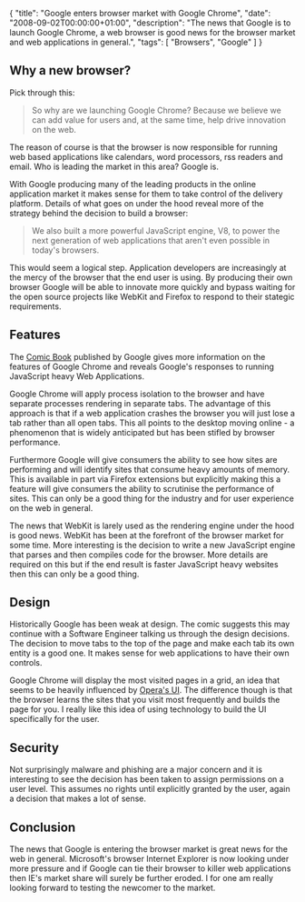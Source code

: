 {
  "title": "Google enters browser market with Google Chrome",
  "date": "2008-09-02T00:00:00+01:00",
  "description": "The news that Google is to launch Google Chrome, a web browser is good news for the browser market and web applications in general.",
  "tags": [
    "Browsers",
    "Google"
  ]
}
## Why a new browser?

Pick through this:

> So why are we launching Google Chrome? Because we believe we can add value for users and, at the same time, help drive innovation on the web.

The reason of course is that the browser is now responsible for running web based applications like calendars, word processors, rss readers and email. Who is leading the market in this area? Google is.

With Google producing many of the leading products in the online application market it makes sense for them to take control of the delivery platform. Details of what goes on under the hood reveal more of the strategy behind the decision to build a browser:

> We also built a more powerful JavaScript engine, V8, to power the next generation of web applications that aren't even possible in today's browsers.

This would seem a logical step. Application developers are increasingly at the mercy of the browser that the end user is using. By producing their own browser Google will be able to innovate more quickly and bypass waiting for the open source projects like WebKit and Firefox to respond to their stategic requirements.

## Features

The [Comic Book][1] published by Google gives more information on the features of Google Chrome and reveals Google's responses to running JavaScript heavy Web Applications.

Google Chrome will apply process isolation to the browser and have separate processes rendering in separate tabs. The advantage of this approach is that if a web application crashes the browser you will just lose a tab rather than all open tabs. This all points to the desktop moving online - a phenomenon that is widely anticipated but has been stifled by browser performance.

Furthermore Google will give consumers the ability to see how sites are performing and will identify sites that consume heavy amounts of memory. This is available in part via Firefox extensions but explicitly making this a feature will give consumers the ability to scrutinise the performance of sites. This can only be a good thing for the industry and for user experience on the web in general.

The news that WebKit is larely used as the rendering engine under the hood is good news. WebKit has been at the forefront of the browser market for some time. More interesting is the decision to write a new JavaScript engine that parses and then compiles code for the browser. More details are required on this but if the end result is faster JavaScript heavy websites then this can only be a good thing.

## Design

Historically Google has been weak at design. The comic suggests this may continue with a Software Engineer talking us through the design decisions. The decision to move tabs to the top of the page and make each tab its own entity is a good one. It makes sense for web applications to have their own controls. 

Google Chrome will display the most visited pages in a grid, an idea that seems to be heavily influenced by [Opera's UI][2]. The difference though is that the browser learns the sites that you visit most frequently and builds the page for you. I really like this idea of using technology to build the UI specifically for the user.

## Security

Not surprisingly malware and phishing are a major concern and it is interesting to see the decision has been taken to assign permissions on a user level. This assumes no rights until explicitly granted by the user, again a decision that makes a lot of sense.

## Conclusion

The news that Google is entering the browser market is great news for the web in general. Microsoft's browser Internet Explorer is now looking under more pressure and if Google can tie their browser to killer web applications then IE's market share will surely be further eroded. I for one am really looking forward to testing the newcomer to the market.

 [1]: http://www.google.com/googlebooks/chrome/
 [2]: http://www.opera.com/
